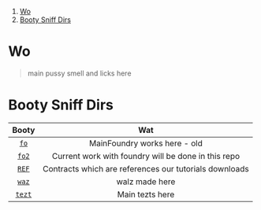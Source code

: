 1. [Wo](#wo)
2. [Booty Sniff Dirs](#booty-sniff-dirs)

# Wo

> main pussy smell and licks here

# Booty Sniff Dirs

|       Booty       |                          Wat                           |
| :---------------: | :----------------------------------------------------: |
|   [`fo`](./fo/)   |              MainFoundry works here - old              |
|  [`fo2`](./fo2/)  |  Current work with foundry will be done in this repo   |
|  [`REF`](./REF/)  | Contracts which are references our tutorials downloads |
|  [`waz`](./waz/)  |                     walz made here                     |
| [`tezt`](./tezt/) |                    Main tezts here                     |
